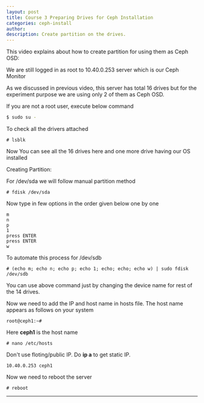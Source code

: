 ```yaml
---
layout: post
title: Course 3 Preparing Drives for Ceph Installation
categories: ceph-install
author: 
description: Create partition on the drives.
---
```





This video explains about how to create partition for using them as Ceph OSD:

We are still logged in as root to 10.40.0.253 server which is our Ceph Monitor  

As we discussed in previous video, this server has total 16 drives but for the experiment purpose we are using only 2 of them as Ceph OSD.    
  
If you are not a root user, execute below command 

```sh
$ sudo su -
```

To check all the drivers attached 

```sh$
# lsblk
```
Now You can see all the 16 drives here and one more drive having our OS installed
  
Creating Partition:

For /dev/sda we will follow manual partition method

```sh$
# fdisk /dev/sda
```
Now type in few options in the order given below one by one

```sh$
m
n
p
1
press ENTER
press ENTER
w
```

To automate this process for /dev/sdb

```sh$
# (echo m; echo n; echo p; echo 1; echo; echo; echo w) | sudo fdisk /dev/sdb 
```

You can use above command just by changing the device name for rest of the 14 drives. 

Now we need to add the IP and host name in hosts file. The host name appears as follows on your system

```sh$
root@ceph1:~#
```

Here **ceph1** is the host name

```sh$
# nano /etc/hosts
```

Don't use floting/public IP. Do **ip a** to get static IP. 

```sh$
10.40.0.253 ceph1
```

Now we need to reboot the server

```sh$
# reboot
```


* * *
